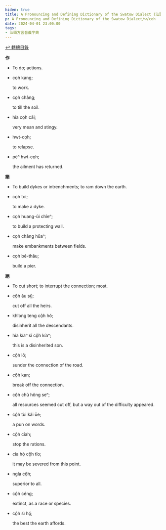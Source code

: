 ```yaml
---
hiden: true
title: A Pronouncing and Defining Dictionary of the Swatow Dialect (汕頭方言音義字典) / coh
p: A_Pronouncing_and_Defining_Dictionary_of_the_Swatow_Dialect/w/coh
date: 2024-04-01 23:00:00
tags: 
- 汕頭方言音義字典
---
```


[↩️ 轉總目錄](/A_Pronouncing_and_Defining_Dictionary_of_the_Swatow_Dialect)


**作**
- To do; actions.

- co̤h kang;

  to work.

- co̤h châng;

  to till the soil.

- hĭa co̤h câi;

  very mean and stingy.

- hwt-co̤h;

  to relapse.

- pēⁿ hwt-co̤h;

  the ailment has returned.

**築**
- To build dykes or intrenchments; to ram down the earth.

- co̤h toi;

  to make a dyke.

- co̤h huang-ûi chîeⁿ;

  to build a protecting wall.

- co̤h châng hūaⁿ;

  make embankments between fields.

- co̤h bé-thâu;

  build a pier.

**絕**
- To cut short; to interrupt the connection; most.

- cô̤h ău sṳ̂;

  cut off all the heirs.

- khîong teng cô̤h hŏ;

  disinherit all the descendants.

- hía kíaⁿ sĭ cô̤h kíaⁿ;

  this is a disinherited son.

- cô̤h lō;

  sunder the connection of the road.

- cô̤h kan;

  break off the connection.

- cô̤h chù hông seⁿ;

  all resources seemed cut off, but a way out of the difficulty appeared.

- cô̤h tùi kâi ūe;

  a pun on words.

- cô̤h cîah;

  stop the rations.

- cía hó̤ cô̤h tīo;

  it may be severed from this point.

- ngía cô̤h;

  superior to all.

- cô̤h céng;

  extinct, as a race or species.

- cô̤h sì hó̤;

  the best the earth affords.